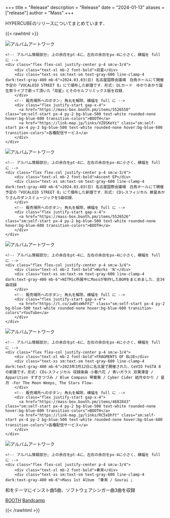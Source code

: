 +++
title = "Release"
description = "Release"
date = "2024-01-13"
aliases = ["release"]
author = "Mass"
+++

HYPERCUBEのリリースについてまとめています．

{{< rawhtml >}}
<div class="flex-col justify-start space-y-4">
<div class="flex flex-col sm:flex-row rounded-xl bg-gray-100 dark:bg-warmgray-700">
    <!-- アルバムのアートワーク部分; 角丸を解除、横幅を full に -->
    <div class="flex justify-center items-center p-4 sm:w-1/4">
      <img src="/img/sousei-dl.jpg" alt="アルバムアートワーク" class="max-w-full h-auto rounded-none">
    </div>

    <!-- アルバム情報部分; 上の余白をpt-4に、左右の余白をpx-4に小さく、横幅を full に -->
    <div class="flex flex-col justify-center p-4 sm:w-3/4">
        <div class="text-xl mb-2 font-bold">双星</div>
        <div class="text-xs sm:text-sm text-gray-600 line-clamp-4 dark:text-gray-400 mb-6">2024.03.03(日) 名古屋国際会議場　白鳥ホールにて開催予定の「VOCALOID STREET 8」にて頒布した新譜です．形式: DLカード　ゆかりあかり誕生祭ライブで歌って頂いた「双星」とそのセルフリミックス版を収録． 
        </div>
        <!-- 販売場所へのボタン; 角丸を解除、横幅を full に -->
        <div class="flex justify-start gap-x-4">
          <a href="https://mass-box.booth.pm/items/5526550" class="sm:self-start px-4 py-2 bg-blue-500 text-white rounded-none hover:bg-blue-600 transition-colors">BOOTH</a>
          <a href="https://link-map.jp/links/VZ8SKeYz" class="sm:self-start px-4 py-2 bg-blue-500 text-white rounded-none hover:bg-blue-600 transition-colors">各種配信サービス</a>
        </div>
    </div>
</div>
<div class="flex flex-col sm:flex-row rounded-xl bg-gray-100 dark:bg-warmgray-700">
    <!-- アルバムのアートワーク部分; 角丸を解除、横幅を full に -->
    <div class="flex justify-center items-center p-4 sm:w-1/4">
      <img src="/img/ascent_cover.jpg" alt="アルバムアートワーク" class="max-w-full h-auto rounded-none">
    </div>

    <!-- アルバム情報部分; 上の余白をpt-4に、左右の余白をpx-4に小さく、横幅を full に -->
    <div class="flex flex-col justify-center p-4 sm:w-3/4">
        <div class="text-xl mb-2 font-bold">Ascent EP</div>
        <div class="text-xs sm:text-sm text-gray-600 line-clamp-4 dark:text-gray-400 mb-6">2024.03.03(日) 名古屋国際会議場　白鳥ホールにて開催予定の「VOCALOID STREET 8」にて頒布した新譜です．形式: CDレスフィジカル 紲星あかりさんのダンスミュージックを5曲収録．
        </div>
        <!-- 販売場所へのボタン; 角丸を解除、横幅を full に -->
        <div class="flex justify-start gap-x-4">
          <a href="https://mass-box.booth.pm/items/5526526" class="sm:self-start px-4 py-2 bg-blue-500 text-white rounded-none hover:bg-blue-600 transition-colors">BOOTH</a>
        </div>
    </div>
</div>
<div class="flex flex-col sm:flex-row rounded-xl bg-gray-100 dark:bg-warmgray-700">
    <!-- アルバムのアートワーク部分; 角丸を解除、横幅を full に -->
    <div class="flex justify-center items-center p-4 sm:w-1/4">
      <img src="/img/Works_N_jacket.jpg" alt="アルバムアートワーク" class="max-w-full h-auto rounded-none">
    </div>

    <!-- アルバム情報部分; 上の余白をpt-4に、左右の余白をpx-4に小さく、横幅を full に -->
    <div class="flex flex-col justify-center p-4 sm:w-3/4">
        <div class="text-xl mb-2 font-bold">Works 'N'</div>
        <div class="text-xs sm:text-sm text-gray-600 line-clamp-4 dark:text-gray-400 mb-6">NITMic所属中にMassが制作したBGMをまとめました．全34曲収録
        </div>
        <!-- 販売場所へのボタン; 角丸を解除、横幅を full に -->
        <div class="flex justify-start gap-x-4">
          <a href="https://t.co/iwBtxWkFFZ" class="sm:self-start px-4 py-2 bg-blue-500 text-white rounded-none hover:bg-blue-600 transition-colors">YouTube</a>
        </div>
    </div>
</div>
<div class="flex flex-col sm:flex-row rounded-xl bg-gray-100 dark:bg-warmgray-700">
    <!-- アルバムのアートワーク部分; 角丸を解除、横幅を full に -->
    <div class="flex justify-center items-center p-4 sm:w-1/4">
      <img src="/img/FMOB.jpg" alt="アルバムアートワーク" class="max-w-full h-auto rounded-none">
    </div>

    <!-- アルバム情報部分; 上の余白をpt-4に、左右の余白をpx-4に小さく、横幅を full に -->
    <div class="flex flex-col justify-center p-4 sm:w-3/4">
        <div class="text-xl mb-2 font-bold">FRAGMENTS OF BLUE</div>
        <div class="text-xs sm:text-sm text-gray-600 line-clamp-4 dark:text-gray-400 mb-6">2023年3月12日に名古屋で開催された、CeVIO FeSTA 8 の新譜です。形式: CDレスフィジカル 収録楽曲 小春六花 / 青いガラス 双葉湊音 / Apparition すずきつづみ / Blue Compass 琴葉葵 / Cyber Cider 結月ゆかり / 星月 -For The Moon Weeps, The Stars Flow-
        </div>
        <!-- 販売場所へのボタン; 角丸を解除、横幅を full に -->
        <div class="flex justify-start gap-x-4">
          <a href="https://mass-box.booth.pm/items/4602843" class="sm:self-start px-4 py-2 bg-blue-500 text-white rounded-none hover:bg-blue-600 transition-colors">BOOTH</a>
          <a href="https://link-map.jp/links/RC5xDhft" class="sm:self-start px-4 py-2 bg-blue-500 text-white rounded-none hover:bg-blue-600 transition-colors">各種配信サービス</a>
        </div>
    </div>
</div>
<div class="flex flex-col sm:flex-row rounded-xl bg-gray-100 dark:bg-warmgray-700">
    <!-- アルバムのアートワーク部分; 角丸を解除、横幅を full に -->
    <div class="flex justify-center items-center p-4 sm:w-1/4">
      <img src="/img/sourai.jpg" alt="アルバムアートワーク" class="max-w-full h-auto rounded-none">
    </div>

    <!-- アルバム情報部分; 上の余白をpt-4に、左右の余白をpx-4に小さく、横幅を full に -->
    <div class="flex flex-col justify-center p-4 sm:w-3/4">
        <div class="text-xl mb-2 font-bold">奏来</div>
        <div class="text-xs sm:text-sm text-gray-600 line-clamp-4 dark:text-gray-400 mb-6">Mass 1st Album 「奏来 / Sourai 」
和をテーマにインスト曲5曲、ソフトウェアシンガー曲3曲を収録
        </div>
        <!-- 販売場所へのボタン; 角丸を解除、横幅を full に -->
        <div class="flex justify-start gap-x-4">
          <a href="https://mass-box.booth.pm/items/3248168" class="sm:self-start px-4 py-2 bg-blue-500 text-white rounded-none hover:bg-blue-600 transition-colors">BOOTH</a>
          <a href="https://massbox.bandcamp.com/album/sourai" class="sm:self-start px-4 py-2 bg-blue-500 text-white rounded-none hover:bg-blue-600 transition-colors">Bandcamp</a>
        </div>
    </div>
</div>
</div>
{{< /rawhtml >}}
